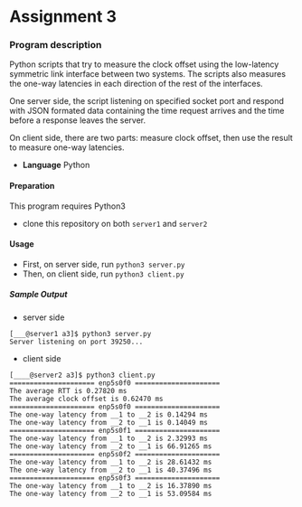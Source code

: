 # Assignment 3 #

### Program description ###

Python scripts that try to measure the clock offset using the low-latency symmetric link interface between two systems. The scripts also measures the one-way latencies in each direction of the rest of the interfaces.

One server side, the script listening on specified socket port and respond with JSON formated data containing the time request arrives and the time before a response leaves the server. 

On client side, there are two parts: measure clock offset, then use the result to measure one-way latencies.

- **Language** Python

#### Preparation

This program requires Python3

- clone this repository on both `server1` and `server2`

#### Usage

- First, on server side, run `python3 server.py`
- Then, on client side, run `python3 client.py`

##### Sample Output

- server side

```
[___@server1 a3]$ python3 server.py
Server listening on port 39250...
```

- client side

```
[____@server2 a3]$ python3 client.py
===================== enp5s0f0 =====================
The average RTT is 0.27820 ms
The average clock offset is 0.62470 ms
===================== enp5s0f0 =====================
The one-way latency from __1 to __2 is 0.14294 ms
The one-way latency from __2 to __1 is 0.14049 ms
===================== enp5s0f1 =====================
The one-way latency from __1 to __2 is 2.32993 ms
The one-way latency from __2 to __1 is 66.91265 ms
===================== enp5s0f2 =====================
The one-way latency from __1 to __2 is 28.61432 ms
The one-way latency from __2 to __1 is 40.37496 ms
===================== enp5s0f3 =====================
The one-way latency from __1 to __2 is 16.37890 ms
The one-way latency from __2 to __1 is 53.09584 ms
```
